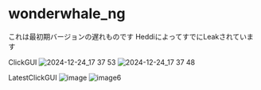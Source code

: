 # wonderwhale_ng
これは最初期バージョンの遅れものです
HeddiによってすでにLeakされています

ClickGUI
![2024-12-24_17 37 53](https://github.com/user-attachments/assets/28ff0ec7-2cd9-4efb-90f7-2391e1cca460)
![2024-12-24_17 37 48](https://github.com/user-attachments/assets/4bd287eb-ec7c-4acc-b4ef-27842ed8c9f0)


LatestClickGUI
![image](https://github.com/user-attachments/assets/a30f4227-6960-4c0d-af35-9ee725b96f66)
![image6](https://github.com/user-attachments/assets/8a2622ed-2b44-4f09-95e6-9a3a7c588a8a)
